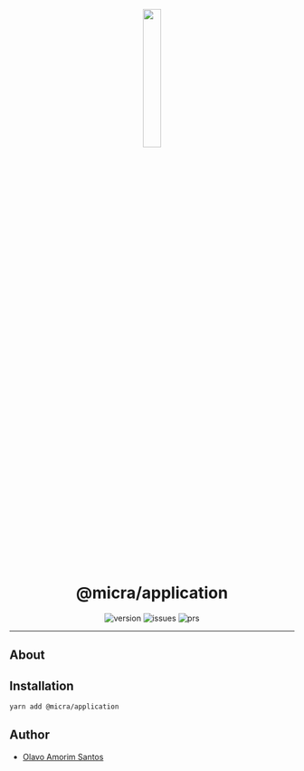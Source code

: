 <p align="center">
  <img src="https://raw.githubusercontent.com/micrajs/micrajs/live/.assets/logo.png" width="25%">
</p>

<h1 align="center">@micra/application</h1>

<p align="center">
  <img alt="version" src="https://img.shields.io/npm/v/@micra/application.svg">
  <img alt="issues" src="https://img.shields.io/github/issues/micrajs/library-template.svg">
  <img alt="prs" src="https://img.shields.io/github/issues-pr/micrajs/library-template.svg">
</p>

<hr />

## About

<!-- TODO -->

## Installation

```sh
yarn add @micra/application
```

## Author

- [Olavo Amorim Santos](https://github.com/olavoasantos)
